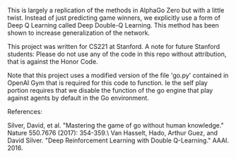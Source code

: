 This is largely a replication of the methods in AlphaGo Zero but with a little twist. Instead of just predicting game winners, we explicitly use a form of Deep Q Learning called Deep Double-Q Learning.
This method has been shown to increase generalization of the network. 


This project was written for CS221 at Stanford.
A note for future Stanford students: Please do not use any of the code in this repo without attribution, that is against the Honor Code.


Note that this project uses a modified version of the file 'go.py' contained in OpenAI Gym that is required for this code to function. Ie the self play portion requires that we disable the function of the go engine that play against agents by default in the Go environment.

References:


Silver, David, et al. "Mastering the game of go without human knowledge." Nature 550.7676 (2017): 354-359.\\
Van Hasselt, Hado, Arthur Guez, and David Silver. "Deep Reinforcement Learning with Double Q-Learning." AAAI. 2016.
